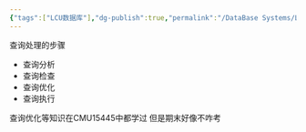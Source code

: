 ```yaml
---
{"tags":["LCU数据库"],"dg-publish":true,"permalink":"/DataBase Systems/LCU Database System/第十章 关系查询处理和查询优化/","dgPassFrontmatter":true,"noteIcon":"","created":"2025-06-21T15:12:04.024+08:00","updated":"2025-06-21T15:22:11.139+08:00"}
---
```


查询处理的步骤
- 查询分析
- 查询检查
- 查询优化
- 查询执行

查询优化等知识在CMU15445中都学过  但是期末好像不咋考